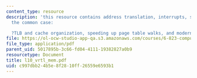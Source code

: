 ```yaml
---
content_type: resource
description: 'this resource contains address translation, interrupts, speeding up
  the common case:

  ?TLB and cache organization, speeding up page table walks, and modern usage.'
file: https://ol-ocw-studio-app-qa.s3.amazonaws.com/courses/6-823-computer-system-architecture-fall-2005/c997dbb24b5e8f2810ff26559e6593b1_l10_vrtl_mem.pdf
file_type: application/pdf
parent_uid: 5017895b-3c66-fd04-4111-19382827a0b9
resourcetype: Document
title: l10_vrtl_mem.pdf
uid: c997dbb2-4b5e-8f28-10ff-26559e6593b1
---
```

